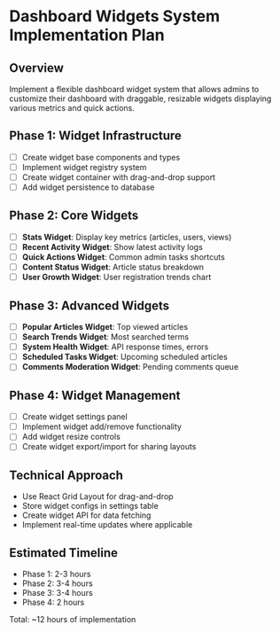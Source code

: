 # Dashboard Widgets System Implementation Plan

## Overview
Implement a flexible dashboard widget system that allows admins to customize their dashboard with draggable, resizable widgets displaying various metrics and quick actions.

## Phase 1: Widget Infrastructure
- [ ] Create widget base components and types
- [ ] Implement widget registry system
- [ ] Create widget container with drag-and-drop support
- [ ] Add widget persistence to database

## Phase 2: Core Widgets
- [ ] **Stats Widget**: Display key metrics (articles, users, views)
- [ ] **Recent Activity Widget**: Show latest activity logs
- [ ] **Quick Actions Widget**: Common admin tasks shortcuts
- [ ] **Content Status Widget**: Article status breakdown
- [ ] **User Growth Widget**: User registration trends chart

## Phase 3: Advanced Widgets
- [ ] **Popular Articles Widget**: Top viewed articles
- [ ] **Search Trends Widget**: Most searched terms
- [ ] **System Health Widget**: API response times, errors
- [ ] **Scheduled Tasks Widget**: Upcoming scheduled articles
- [ ] **Comments Moderation Widget**: Pending comments queue

## Phase 4: Widget Management
- [ ] Create widget settings panel
- [ ] Implement widget add/remove functionality
- [ ] Add widget resize controls
- [ ] Create widget export/import for sharing layouts

## Technical Approach
- Use React Grid Layout for drag-and-drop
- Store widget configs in settings table
- Create widget API for data fetching
- Implement real-time updates where applicable

## Estimated Timeline
- Phase 1: 2-3 hours
- Phase 2: 3-4 hours
- Phase 3: 3-4 hours
- Phase 4: 2 hours

Total: ~12 hours of implementation
